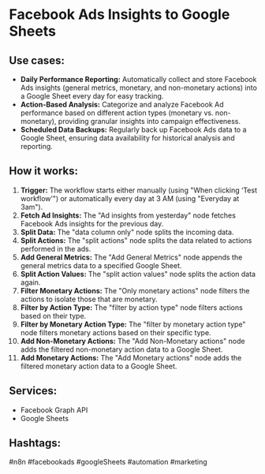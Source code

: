 # Facebook Ads Insights to Google Sheets

## Use cases:

- **Daily Performance Reporting:** Automatically collect and store Facebook Ads insights (general metrics, monetary, and non-monetary actions) into a Google Sheet every day for easy tracking.
- **Action-Based Analysis:** Categorize and analyze Facebook Ad performance based on different action types (monetary vs. non-monetary), providing granular insights into campaign effectiveness.
- **Scheduled Data Backups:** Regularly back up Facebook Ads data to a Google Sheet, ensuring data availability for historical analysis and reporting.

## How it works:

1.  **Trigger:** The workflow starts either manually (using "When clicking ‘Test workflow’") or automatically every day at 3 AM (using "Everyday at 3am").
2.  **Fetch Ad Insights:** The "Ad insights from yesterday" node fetches Facebook Ads insights for the previous day.
3.  **Split Data:** The "data column only" node splits the incoming data.
4.  **Split Actions:** The "split actions" node splits the data related to actions performed in the ads.
5.  **Add General Metrics:** The "Add General Metrics" node appends the general metrics data to a specified Google Sheet.
6.  **Split Action Values:** The "split action values" node splits the action data again.
7.  **Filter Monetary Actions:** The "Only monetary actions" node filters the actions to isolate those that are monetary.
8.  **Filter by Action Type:** The "filter by action type" node filters actions based on their type.
9.  **Filter by Monetary Action Type:** The "filter by monetary action type" node filters monetary actions based on their specific type.
10. **Add Non-Monetary Actions:** The "Add Non-Monetary actions" node adds the filtered non-monetary action data to a Google Sheet.
11. **Add Monetary Actions:** The "Add Monetary actions" node adds the filtered monetary action data to a Google Sheet.

## Services:

-   Facebook Graph API
-   Google Sheets

## Hashtags:

#n8n #facebookads #googleSheets #automation #marketing

